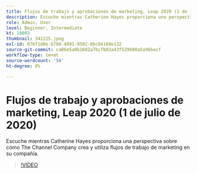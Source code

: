 ```yaml
---
title: Flujos de trabajo y aprobaciones de marketing, Leap 2020 (1 de julio de 2020)
description: Escuche mientras Catherine Hayes proporciona una perspectiva sobre cómo The Channel Company crea y utiliza flujos de trabajo de marketing en su compañía.
role: Admin, User
level: Beginner, Intermediate
kt: 10003
thumbnail: 341225.jpeg
exl-id: 076f1d0e-b700-4091-9502-0bc04168e132
source-git-commit: ca06e5a8b1602a7bcfb83a43f529680a5a96bacf
workflow-type: tm+mt
source-wordcount: '50'
ht-degree: 0%

---
```


# Flujos de trabajo y aprobaciones de marketing, Leap 2020 (1 de julio de 2020)

Escuche mientras Catherine Hayes proporciona una perspectiva sobre cómo The Channel Company crea y utiliza flujos de trabajo de marketing en su compañía.

>[!VIDEO](https://video.tv.adobe.com/v/341225/?quality=12&learn=on)
